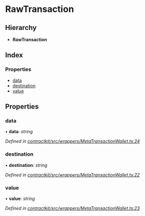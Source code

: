 # RawTransaction

## Hierarchy

* **RawTransaction**

## Index

### Properties

* [data]()
* [destination]()
* [value]()

## Properties

### data

• **data**: _string_

_Defined in_ [_contractkit/src/wrappers/MetaTransactionWallet.ts:24_](https://github.com/celo-org/celo-monorepo/blob/master/packages/sdk/contractkit/src/wrappers/MetaTransactionWallet.ts#L24)

### destination

• **destination**: _string_

_Defined in_ [_contractkit/src/wrappers/MetaTransactionWallet.ts:22_](https://github.com/celo-org/celo-monorepo/blob/master/packages/sdk/contractkit/src/wrappers/MetaTransactionWallet.ts#L22)

### value

• **value**: _string_

_Defined in_ [_contractkit/src/wrappers/MetaTransactionWallet.ts:23_](https://github.com/celo-org/celo-monorepo/blob/master/packages/sdk/contractkit/src/wrappers/MetaTransactionWallet.ts#L23)

